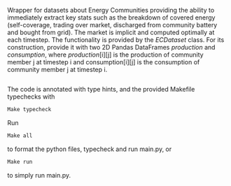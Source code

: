 Wrapper for datasets about Energy Communities providing the ability to immediately
extract key stats such as the breakdown of covered energy (self-coverage, trading over market,
discharged from community battery and bought from grid). The market is implicit and computed
optimally at each timestep.
The functionality is provided by the *ECDataset* class. For its construction, provide it with two 2D Pandas DataFrames *production* and *consumption*, where *production*[i][j] is the production of community member j at timestep i and consumption[i][j] is the consumption of community member j at timestep i.

```python

```

The code is annotated with type hints, and the provided Makefile typechecks with

```bash
Make typecheck
```

Run 
```bash
Make all
```
to format the python files, typecheck and run main.py, or
```bash
Make run
```
to simply run main.py.
